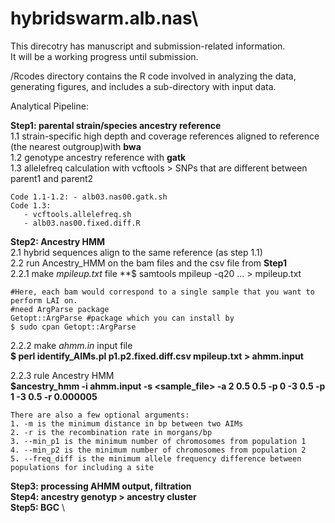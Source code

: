 # hybridswarm.alb.nas\
This direcotry has manuscript and submission-related information. \
It will be a working progress until submission. 

/Rcodes directory contains the R code involved in analyzing the data, generating figures, and includes a sub-directory with input data. 

Analytical Pipeline: 

**Step1: parental strain/species ancestry reference** \
1.1 strain-specific high depth and coverage references aligned to reference (the nearest outgroup)with **bwa** \
1.2 genotype ancestry reference with **gatk** \
1.3 allelefreq calculation with vcftools > SNPs that are different between parent1 and parent2 
      
    Code 1.1-1.2: - alb03.nas00.gatk.sh 
    Code 1.3: 
       - vcftools.allelefreq.sh 
       - alb03.nas00.fixed.diff.R 

**Step2: Ancestry HMM** \
2.1 hybrid sequences align to the same reference (as step 1.1) \
2.2 run Ancestry_HMM on the bam files and the csv file from **Step1** \
   2.2.1 make *mpileup.txt* file
    **$ samtools mpileup -q20 <BAM1> <BAM2> ... <BAMN>  > mpileup.txt 
  
    #Here, each bam would correspond to a single sample that you want to perform LAI on. 
    #need ArgParse package 
    Getopt::ArgParse #package which you can install by 
    $ sudo cpan Getopt::ArgParse 
   2.2.2 make *ahmm.in* input file \
    **$ perl identify_AIMs.pl p1.p2.fixed.diff.csv mpileup.txt > ahmm.input** 
    
   2.2.3 rule Ancestry HMM\
    **$ancestry_hmm -i ahmm.input -s <sample_file> -a 2 0.5 0.5 -p 0 -3 0.5 -p 1 -3 0.5 -r 0.000005**    

    There are also a few optional arguments: 
    1. -m is the minimum distance in bp between two AIMs 
    2. -r is the recombination rate in morgans/bp 
    3. --min_p1 is the minimum number of chromosomes from population 1 
    4. --min_p2 is the minimum number of chromosomes from population 2 
    5. --freq_diff is the minimum allele frequency difference between populations for including a site 

**Step3: processing AHMM output, filtration** \
**Step4: ancestry genotyp > ancestry cluster** \
**Step5: BGC** \
